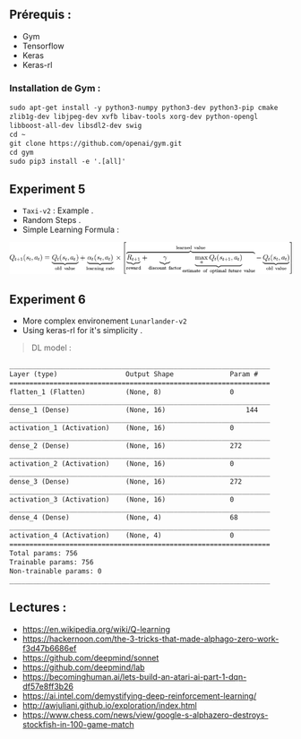 ## Prérequis : 

* Gym 
* Tensorflow
* Keras
* Keras-rl 

### Installation de Gym : 

```
sudo apt-get install -y python3-numpy python3-dev python3-pip cmake zlib1g-dev libjpeg-dev xvfb libav-tools xorg-dev python-opengl libboost-all-dev libsdl2-dev swig
cd ~
git clone https://github.com/openai/gym.git
cd gym
sudo pip3 install -e '.[all]'
```

## Experiment 5
 
 * `Taxi-v2` : Example .  
 * Random Steps .   
 * Simple Learning Formula :
  
![](/assets/learning_formula.png)
 
## Experiment 6

 * More complex environement `Lunarlander-v2`
 * Using keras-rl for it's simplicity .

> DL model : 
 
```
_________________________________________________________________
Layer (type)                 Output Shape              Param #   
=================================================================
flatten_1 (Flatten)          (None, 8)                 0         
_________________________________________________________________
dense_1 (Dense)              (None, 16)                    144       
_________________________________________________________________
activation_1 (Activation)    (None, 16)                0         
_________________________________________________________________
dense_2 (Dense)              (None, 16)                272       
_________________________________________________________________
activation_2 (Activation)    (None, 16)                0         
_________________________________________________________________
dense_3 (Dense)              (None, 16)                272       
_________________________________________________________________
activation_3 (Activation)    (None, 16)                0         
_________________________________________________________________
dense_4 (Dense)              (None, 4)                 68        
_________________________________________________________________
activation_4 (Activation)    (None, 4)                 0         
=================================================================
Total params: 756
Trainable params: 756
Non-trainable params: 0
_________________________________________________________________
```


## Lectures : 
 * https://en.wikipedia.org/wiki/Q-learning
 * https://hackernoon.com/the-3-tricks-that-made-alphago-zero-work-f3d47b6686ef
 * https://github.com/deepmind/sonnet
 * https://github.com/deepmind/lab
 * https://becominghuman.ai/lets-build-an-atari-ai-part-1-dqn-df57e8ff3b26
 * https://ai.intel.com/demystifying-deep-reinforcement-learning/
 * http://awjuliani.github.io/exploration/index.html
 * https://www.chess.com/news/view/google-s-alphazero-destroys-stockfish-in-100-game-match